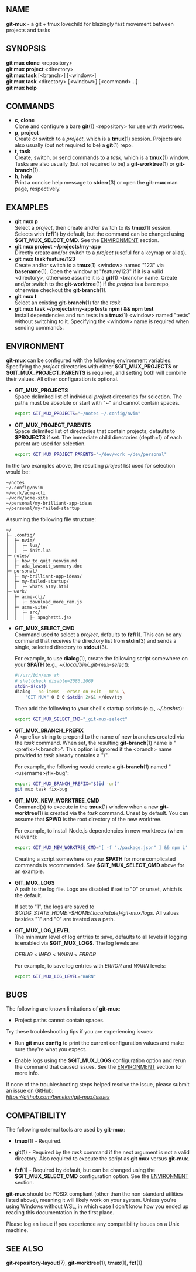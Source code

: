 ## NAME

**git-mux** - a git + tmux lovechild for blazingly fast movement between
projects and tasks

## SYNOPSIS

**git mux clone** \<repository\>  
**git mux project** \<directory\>  
**git mux task** \[\<branch\>\] \[\<window\>\]  
**git mux task** \<directory\> \[\<window\>\] \[\<command\>...\]  
**git mux help**

## COMMANDS

- **c**, **clone**  
   Clone and configure a bare **git**(1) \<repository\> for use with
  worktrees.
- **p**, **project**  
   Create or switch to a _project_, which is a **tmux**(1) session.
  Projects are also usually (but not required to be) a **git**(1)
  repo.
- **t**, **task**  
   Create, switch, or send commands to a _task_, which is a **tmux**(1)
  window. Tasks are also usually (but not required to be) a
  **git-worktree**(1) or **git-branch**(1).
- **h**, **help**  
   Print a concise help message to **stderr**(3) or open the
  **git-mux** man page, respectively.

## EXAMPLES

- **git mux p**  
   Select a _project_, then create and/or switch to its **tmux**(1)
  session. Selects with **fzf**(1) by default, but the command can be
  changed using **\$GIT_MUX_SELECT_CMD**. See the [ENVIRONMENT](#environment)
  section.
- **git mux project \~/projects/my-app**  
   Directly create and/or switch to a _project_ (useful for a keymap or
  alias).
- **git mux task feature/123**  
   Create and/or switch to a **tmux**(1) \<window\> named "123" via
  **basename**(1). Open the window at "feature/123" if it is a valid
  \<directory\>, otherwise assume it is a **git**(1) \<branch\> name.
  Create and/or switch to the **git-worktree**(1) if the _project_ is
  a bare repo, otherwise checkout the **git-branch**(1).
- **git mux t**  
   Select an existing **git-branch**(1) for the _task_.
- **git mux task \~/projects/my-app tests npm i && npm test**  
   Install dependencies and run tests in a **tmux**(1) \<window\> named
  "tests" without switching to it. Specifying the \<window\> name is
  required when sending commands.

## ENVIRONMENT

**git-mux** can be configured with the following environment variables.
Specifying the _project_ directories with either **\$GIT_MUX_PROJECTS**
or **\$GIT_MUX_PROJECT_PARENTS** is required, and setting both will
combine their values. All other configuration is optional.

- **GIT_MUX_PROJECTS**  
   Space delimited list of individual _project_ directories for
  selection. The paths must be absolute or start with "\~" and cannot
  contain spaces.

  ```sh
  export GIT_MUX_PROJECTS="~/notes ~/.config/nvim"
  ```

- **GIT_MUX_PROJECT_PARENTS**  
   Space delimited list of directories that contain projects, defaults
  to **\$PROJECTS** if set. The immediate child directories (depth=1)
  of each parent are used for selection.

  ```sh
  export GIT_MUX_PROJECT_PARENTS="~/dev/work ~/dev/personal"
  ```

In the two examples above, the resulting _project_ list used for
selection would be:

```text
~/notes
~/.config/nvim
~/work/acme-cli
~/work/acme-site
~/personal/my-brilliant-app-ideas
~/personal/my-failed-startup
```

Assuming the following file structure:

```text
~/
├─ .config/
│  ├─ nvim/
│  │  ├─ lua/
│  │  ├─ init.lua
├─ notes/
│  ├─ how_to_quit_neovim.md
│  ├─ ada_lawsuit_summary.doc
├─ personal/
│  ├─ my-brilliant-app-ideas/
│  ├─ my-failed-startup/
│  │  ├─ whats_a11y.html
├─ work/
│  ├─ acme-cli/
│  │  ├─ download_more_ram.js
│  ├─ acme-site/
│  │  ├─ src/
│  │  │  ├─ spaghetti.jsx
```

- **GIT_MUX_SELECT_CMD**  
   Command used to select a _project_, defaults to **fzf**(1). This can
  be any command that receives the directory list from **stdin**(3)
  and sends a single, selected directory to **stdout**(3).

  For example, to use **dialog**(1), create the following script
  somewhere on your **\$PATH** (e.g.,
  _\~/.local/bin/\_git-mux-select_):

  ```sh
  #!/usr/bin/env sh
  # shellcheck disable=2086,2069
  stdin=$(cat)
  dialog --no-items --erase-on-exit --menu \
      "GIT MUX" 0 0 0 $stdin 2>&1 >/dev/tty
  ```

  Then add the following to your shell's startup scripts (e.g.,
  _\~/.bashrc_):

  ```sh
  export GIT_MUX_SELECT_CMD="_git-mux-select"
  ```

- **GIT_MUX_BRANCH_PREFIX**  
   A \<prefix\> string to prepend to the name of new branches created
  via the _task_ command. When set, the resulting **git-branch**(1)
  name is "\<prefix\>/\<branch\>". This option is ignored if the
  \<branch\> name provided to _task_ already contains a "/".

  For example, the following would create a **git-branch**(1) named
  "\<username\>/fix-bug":

  ```sh
  export GIT_MUX_BRANCH_PREFIX="$(id -un)"
  git mux task fix-bug
  ```

- **GIT_MUX_NEW_WORKTREE_CMD**  
   Command(s) to execute in the **tmux**(1) window when a new
  **git-worktree**(1) is created via the _task_ command. Unset by
  default. You can assume that **\$PWD** is the root directory of the
  new worktree.

  For example, to install Node.js dependencies in new worktrees (when
  relevant):

  ```sh
  export GIT_MUX_NEW_WORKTREE_CMD='[ -f "./package.json" ] && npm i'
  ```

  Creating a script somewhere on your **\$PATH** for more complicated
  commands is recommended. See **\$GIT_MUX_SELECT_CMD** above for an
  example.

- **GIT_MUX_LOGS**  
   A path to the log file. Logs are disabled if set to "0" or unset,
  which is the default.

  If set to "1", the logs are saved to
  _\${XDG_STATE_HOME:-$HOME/.local/state}/git-mux/logs_. All values
  besides "1" and "0" are treated as a path.

- **GIT_MUX_LOG_LEVEL**  
   The minimum level of log entries to save, defaults to all levels if
  logging is enabled via **\$GIT_MUX_LOGS**. The log levels are:

  _DEBUG_ \< _INFO_ \< _WARN_ \< _ERROR_

  For example, to save log entries with _ERROR_ and _WARN_ levels:

  ```sh
  export GIT_MUX_LOG_LEVEL="WARN"
  ```

## BUGS

The following are known limitations of **git-mux**:

- Project paths cannot contain spaces.

Try these troubleshooting tips if you are experiencing issues:

- Run **git mux config** to print the current configuration values and
  make sure they're what you expect.

- Enable logs using the **\$GIT_MUX_LOGS** configuration option and
  rerun the command that caused issues. See the [ENVIRONMENT](#environment) section
  for more info.

If none of the troubleshooting steps helped resolve the issue, please
submit an issue on GitHub:  
_<https://github.com/benelan/git-mux/issues>_

## COMPATIBILITY

The following external tools are used by **git-mux**:

- **tmux**(1) - Required.

- **git**(1) - Required by the _task_ command if the next argument is
  not a valid directory. Also required to execute the script as **git
  mux** versus **git-mux**.

- **fzf**(1) - Required by default, but can be changed using the
  **\$GIT_MUX_SELECT_CMD** configuration option. See the
  [ENVIRONMENT](#environment) section.

**git-mux** should be POSIX compliant (other than the non-standard
utilities listed above), meaning it will likely work on your system.
Unless you're using Windows without WSL, in which case I don't know how
you ended up reading this documentation in the first place.

Please log an issue if you experience any compatibility issues on a Unix
machine.

## SEE ALSO

**git-repository-layout**(7), **git-worktree**(1), **tmux**(1),
**fzf**(1)
